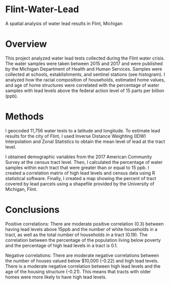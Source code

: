 # Flint-Water-Lead
A spatial analysis of water lead results in Flint, Michigan

# Overview

This project analyzed water lead tests collected during the Flint water crisis. The water samples were taken between 2015 and 2017 and were published by the Michigan Department of Health and Human Services. Samples were collected at schools, establishments, and sentinel stations (see histogram). I analyzed how the racial composition of households, estimated home values, and age of home structures were correlated with the percentage of water samples with lead levels above the federal action level of 15 parts per billion (ppb).

# Methods

I geocoded 11,756 water tests to a latitude and longitude. To estimate lead results for the city of Flint, I used Inverse Distance Weighting (IDW) Interpolation and Zonal Statistics to obtain the mean level of lead at the tract level.

I obtained demographic variables from the 2017 American Community Survey at the census tract level. Then, I calculated the percentage of water samples within each tract that were greater than or equal to 15 ppb. I created a correlation matrix of high lead levels and census data using R statistical software. Finally, I created a map showing the percent of tract covered by lead parcels using a shapefile provided by the University of Michigan, Flint.


# Conclusions

Positive correlations:
There are moderate positive correlation (0.3) between having lead levels above 15ppb and the number of white households in a tract, as well as the total number of households in a tract (0.19). The correlation between the percentage of the population living below poverty and the percentage of high lead levels in a tract is 0.1.

Negative correlations:
There are moderate negative correlations between the number of houses valued below $10,000 (-0.22) and high lead levels. There is a moderate negative correlation between high lead levels and the age of the housing structure (-0.21). This means that tracts with older homes were more likely to have high lead levels.
